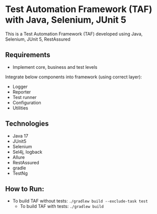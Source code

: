 # Test Automation Framework (TAF) with Java, Selenium, JUnit 5

This is a Test Automation Framework (TAF) developed using Java, Selenium, JUnit 5, RestAssured

## Requirements

- Implement core, business and test levels

Integrate below components into framework (using correct layer):

- Logger
- Reporter
- Test runner
- Configuration
- Utilities

## Technologies
- Java 17
- JUnit5
- Selenium
- Sel4j, logback
- Allure
- RestAssured
- gradle
- TestNg

## How to Run:
- To build TAF without tests:
  ```./gradlew build --exclude-task test```
  - To build TAF with tests:
  ```./gradlew build```